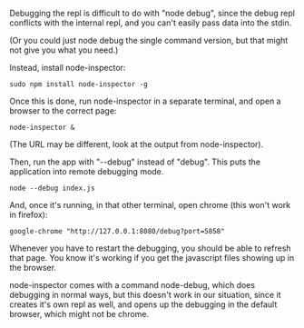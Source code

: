 Debugging the repl is difficult to do with "node debug", since the
debug repl conflicts with the internal repl, and you can't easily pass 
data into the stdin.

(Or you could just node debug the single command version, but that might
not give you what you need.)

Instead, install node-inspector:

    sudo npm install node-inspector -g
    
Once this is done, run node-inspector in a separate terminal, and open
a browser to the correct page:

    node-inspector & 
    
(The URL may be different, look at the output from node-inspector).
    
Then, run the app with "--debug" instead of "debug". This puts the application
into remote debugging mode.

    node --debug index.js
    
And, once it's running, in that other terminal, open chrome (this
won't work in firefox):
 
    google-chrome "http://127.0.0.1:8080/debug?port=5858"
    
Whenever you have to restart the debugging, you should be able to refresh
that page. You know it's working if you get the javascript files showing
up in the browser.
    
node-inspector comes with a command node-debug, which does debugging
in normal ways, but this doesn't work in our situation, since it creates
it's own repl as well, and opens up the debugging in the default browser,
which might not be chrome.


